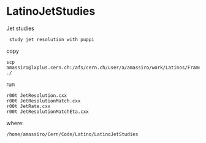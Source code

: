 # LatinoJetStudies
Jet studies

     study jet resolution with puppi

 
copy

    scp amassiro@lxplus.cern.ch:/afs/cern.ch/user/a/amassiro/work/Latinos/Framework/CMSSW_7_3_1/src/LatinoTrees/AnalysisStep/test/latino_stepB_latinosYieldSkim_MC_ggHww.root ./

    
run 

    r00t JetResolution.cxx
    r00t JetResolutionMatch.cxx
    r00t JetRate.cxx
    r00t JetResolutionMatchEta.cxx
    
    
where:

    /home/amassiro/Cern/Code/Latino/LatinoJetStudies